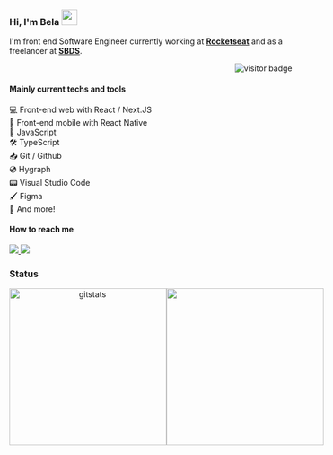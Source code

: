 ### Hi, I'm Bela <img src="https://media.giphy.com/media/hvRJCLFzcasrR4ia7z/giphy.gif" width="28" >

I'm front end Software Engineer currently working at [**Rocketseat**](https://www.rocketseat.com.br) and as a freelancer at [**SBDS**](https://sbds.ch/).

<p align="right">
  <img src="https://visitor-badge.glitch.me/badge?page_id=belapferreira" alt="visitor badge" />
</p>

#### Mainly current techs and tools

💻 Front-end web with React / Next.JS  
📱 Front-end mobile with React Native  
🔧 JavaScript  
🛠 TypeScript  
📥 Git / Github  
💿 Hygraph  
📟 Visual Studio Code  
🖌 Figma  
🧧 And more!

#### How to reach me

<p>
  <a href="https://www.linkedin.com/in/belapferreira">
    <img src="https://img.shields.io/badge/LinkedIn-3D6098?style=flat&logo=linkedin&labelColor=3D6098" />
  </a>
  
   <a href="mailto:isabelapenhaferreira@gmail.com">
    <img src="https://img.shields.io/badge/Gmail-red?style=flat&logo=gmail&logoColor=white&labelColor=red" />
  </a>
</>
  
  ### Status
  
  <!--  
<div align="center">
   <img height="172px" alt=gitstats src="https://github-readme-stats.vercel.app/api?username=belapferreira&hide=issues,contribs&count_private=true&theme=dracula"/>
</div>

<br />
-->

<div align="center" style="display: flex">
  <img height="280px" alt=gitstats src="https://github-readme-stats.vercel.app/api/wakatime?username=belapferreira&hide_progress=true&theme=dracula"/>
  <img height="280px" src="https://github-readme-stats.vercel.app/api/top-langs/?username=belapferreira&langs_count=8&layout=compact&theme=dracula"/>
</div>
  
<!--
[![Anurag's GitHub stats](https://github-readme-stats.vercel.app/api?username=belapferreira&hide=issues,contribs&count_private=true&theme=dracula)](https://github.com/anuraghazra/github-readme-stats)

[![Top Langs](https://github-readme-stats.vercel.app/api/top-langs/?username=belapferreira&langs_count=8&layout=compact&theme=dracula)](https://github.com/anuraghazra/github-readme-stats)

[![willianrod's wakatime stats](https://github-readme-stats.vercel.app/api/wakatime?username=belapferreira&hide_progress=true&theme=dracula)](https://github.com/anuraghazra/github-readme-stats)
-->

<!--
**belapferreira/belapferreira** is a ✨ _special_ ✨ repository because its `README.md` (this file) appears on your GitHub profile.

Here are some ideas to get you started:

- 🔭 I’m currently working on ...
- 🌱 I’m currently learning ...
- 👯 I’m looking to collaborate on ...
- 🤔 I’m looking for help with ...
- 💬 Ask me about ...
- 📫 How to reach me: ...
- 😄 Pronouns: ...
- ⚡ Fun fact: ...
-->
